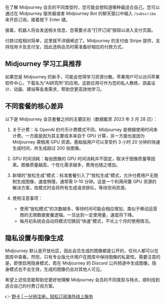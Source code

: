 在了解 Midjourney 会员的不同类型时，您可能会想知道哪种最适合自己。您可以通过在 Midjourney 服务器或者 Midjourney Bot 的聊天窗口中输入 `/subscribe` 来开启订阅，接着按下 Enter 键。

接着，机器人将会发送相关信息，您需要点击“打开订阅”按钮以进入支付页面。

付款过程相对简单，这里就不详细阐述了。Midjourney 的支付由 Stripe 提供，支持信用卡及支付宝，因此选购会员时需准备好相应的付款方式。

## Midjourney 学习工具推荐

如果您是 Midjourney 的新手，可能会觉得学习资源分散。苹果用户可以访问苹果软件中心，下载名为“AI研究所”的应用。这款应用可作为您的私人教练，涵盖设计、动画、建站等各类需求，帮助您更高效地学习。

## 不同套餐的核心差异

以下是 Midjourney 会员套餐之间的主要区别（数据截至 2023 年 3 月 28 日）：

1. 关于计费：与 OpenAI 的代币计费模式不同，Midjourney 是根据使用时间来计费。一方面是因为其主要成本来自于 GPU 计算，另一方面也是因为 Midjourney 需租用 GPU 资源。基础版用户可以享受约 3 小时 20 分钟的快速生成时间，并生成超过 200 张图像。
   
2. GPU 时间消耗：每张图像的 GPU 时间消耗并不固定，取决于图像质量等因素。图像质量越高，个性化需求越多，费用也随之增加。

3. 新增的“放松生成”模式：标准套餐引入了“放松生成”模式，允许付费用户无限制生成图像，速度稍慢，通常需 0-10 分钟。这是一个利用闲置 GPU 资源的解决方案，改模式时会将所有生成请求排队，等待空闲资源。

4. 使用注意事项：
   - 使用“放松模式”的次数越多，等待时间可能会相应增加，类似于移动运营商的无限数据套餐逻辑。一旦达到一定使用量，速度将下降。
   - 每月初系统会自动将模式切换回“快速”模式，不论上个月的使用情况。

## 隐私设置与图像生成

Midjourney 默认是开放社区，因此会员生成的图像都是公开的，任何人都可以在图库中查看。然而，只有专业版允许用户在图库中保持图像的私密性。需要注意的是，即使启用隐身模式，若在 Midjourney 的 Discord 公共频道中生成图像，隐身模式也不会生效，生成的图像仍会对其他人可见。

希望上述信息能帮助您更好地理解 Midjourney 会员的不同类型与特点，顺利找到适合自己的付费订阅方案。

👉 [野卡 | 一分钟注册，轻松订阅海外线上服务](https://bit.ly/bewildcard)